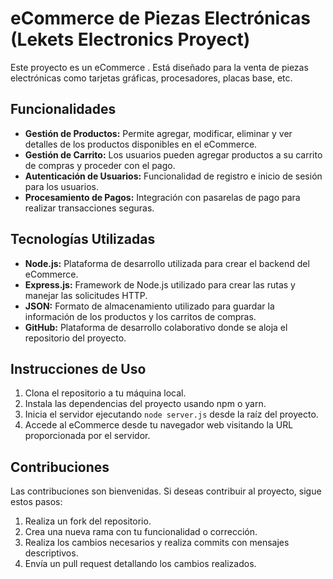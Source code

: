# eCommerce de Piezas Electrónicas (Lekets Electronics Proyect)

Este proyecto es un eCommerce . Está diseñado para la venta de piezas electrónicas como tarjetas gráficas, procesadores, placas base, etc.

## Funcionalidades

- **Gestión de Productos:** Permite agregar, modificar, eliminar y ver detalles de los productos disponibles en el eCommerce.
- **Gestión de Carrito:** Los usuarios pueden agregar productos a su carrito de compras y proceder con el pago.
- **Autenticación de Usuarios:** Funcionalidad de registro e inicio de sesión para los usuarios.
- **Procesamiento de Pagos:** Integración con pasarelas de pago para realizar transacciones seguras.

## Tecnologías Utilizadas

- **Node.js:** Plataforma de desarrollo utilizada para crear el backend del eCommerce.
- **Express.js:** Framework de Node.js utilizado para crear las rutas y manejar las solicitudes HTTP.
- **JSON:** Formato de almacenamiento utilizado para guardar la información de los productos y los carritos de compras.
- **GitHub:** Plataforma de desarrollo colaborativo donde se aloja el repositorio del proyecto.

## Instrucciones de Uso

1. Clona el repositorio a tu máquina local.
2. Instala las dependencias del proyecto usando npm o yarn.
3. Inicia el servidor ejecutando `node server.js` desde la raíz del proyecto.
4. Accede al eCommerce desde tu navegador web visitando la URL proporcionada por el servidor.

## Contribuciones

Las contribuciones son bienvenidas. Si deseas contribuir al proyecto, sigue estos pasos:

1. Realiza un fork del repositorio.
2. Crea una nueva rama con tu funcionalidad o corrección.
3. Realiza los cambios necesarios y realiza commits con mensajes descriptivos.
4. Envía un pull request detallando los cambios realizados.

